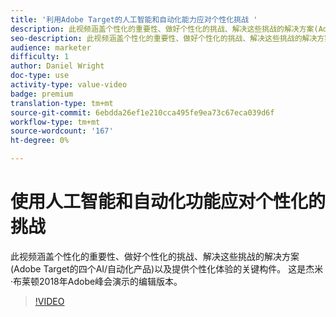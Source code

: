 ```yaml
---
title: '利用Adobe Target的人工智能和自动化能力应对个性化挑战 '
description: 此视频涵盖个性化的重要性、做好个性化的挑战、解决这些挑战的解决方案(Adobe Target的四个AI/自动化产品)以及提供个性化体验的关键构件。 这是杰米·布莱顿2018年Adobe峰会演示的编辑版本。
seo-description: 此视频涵盖个性化的重要性、做好个性化的挑战、解决这些挑战的解决方案(Adobe Target的四个AI/自动化产品)以及提供个性化体验的关键构件。 这是杰米·布莱顿2018年Adobe峰会演示的编辑版本。
audience: marketer
difficulty: 1
author: Daniel Wright
doc-type: use
activity-type: value-video
badge: premium
translation-type: tm+mt
source-git-commit: 6ebdda26ef1e210cca495fe9ea73c67eca039d6f
workflow-type: tm+mt
source-wordcount: '167'
ht-degree: 0%

---
```



# 使用人工智能和自动化功能应对个性化的挑战

此视频涵盖个性化的重要性、做好个性化的挑战、解决这些挑战的解决方案(Adobe Target的四个AI/自动化产品)以及提供个性化体验的关键构件。 这是杰米·布莱顿2018年Adobe峰会演示的编辑版本。

>[!VIDEO](https://video.tv.adobe.com/v/25440/?quality=12)